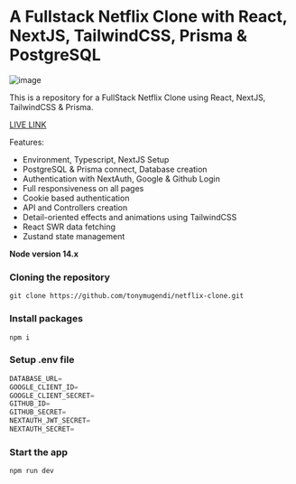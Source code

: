 # A Fullstack Netflix Clone with React, NextJS, TailwindCSS, Prisma & PostgreSQL

![image](https://user-images.githubusercontent.com/23248726/220005380-ede4fb14-0b8d-4582-a063-3cc4beeccfb7.png)


This is a repository for a FullStack Netflix Clone using React, NextJS, TailwindCSS & Prisma.

[LIVE LINK](https://netflix-clone-tonymugendi.vercel.app/)


Features:

- Environment, Typescript, NextJS Setup
- PostgreSQL & Prisma connect, Database creation
- Authentication with NextAuth, Google & Github Login
- Full responsiveness on all pages
- Cookie based authentication
- API and Controllers creation
- Detail-oriented effects and animations using TailwindCSS
- React SWR data fetching
- Zustand state management

**Node version 14.x**

### Cloning the repository

```shell
git clone https://github.com/tonymugendi/netflix-clone.git
```

### Install packages

```shell
npm i
```

### Setup .env file


```js
DATABASE_URL=
GOOGLE_CLIENT_ID=
GOOGLE_CLIENT_SECRET=
GITHUB_ID=
GITHUB_SECRET=
NEXTAUTH_JWT_SECRET=
NEXTAUTH_SECRET=
```

### Start the app

```shell
npm run dev
```